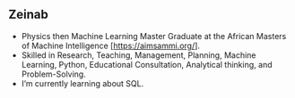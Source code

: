 ## Zeinab

- Physics then Machine Learning Master Graduate at the African Masters of Machine Intelligence [https://aimsammi.org/].
- Skilled in Research, Teaching, Management, Planning, Machine Learning, Python, Educational Consultation, Analytical thinking, and Problem-Solving. 
- I’m currently learning about SQL. 


